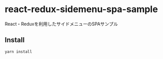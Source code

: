 # react-redux-sidemenu-spa-sample
React・Reduxを利用したサイドメニューのSPAサンプル

## Install

```
yarn install
```
